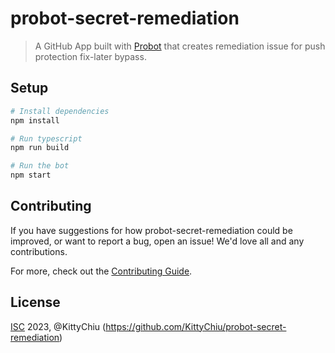 # probot-secret-remediation

> A GitHub App built with [Probot](https://github.com/probot/probot) that creates remediation issue for push protection fix-later bypass.

## Setup

```sh
# Install dependencies
npm install

# Run typescript
npm run build

# Run the bot
npm start
```

## Contributing

If you have suggestions for how probot-secret-remediation could be improved, or want to report a bug, open an issue! We'd love all and any contributions.

For more, check out the [Contributing Guide](CONTRIBUTING.md).

## License

[ISC](LICENSE) 2023, @KittyChiu (https://github.com/KittyChiu/probot-secret-remediation)
